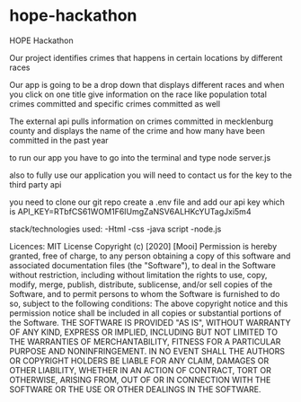 # hope-hackathon



HOPE Hackathon


Our project identifies crimes that happens in certain locations by different races   


Our app is going to be a drop down that displays different races and when you click on one title give information on the race like population total crimes committed and specific crimes committed as well

The external api pulls information on crimes committed in mecklenburg county and displays the name of the crime and how many have been committed in the past year

to run our app you have to go into the terminal and type node server.js

also to fully use our application you will need to contact us for the key to the third party api

you need to clone our git repo create a .env file and add our api key which is API_KEY=RTbfCS61WOM1F6IUmgZaNSV6ALHKcYUTagJxi5m4


stack/technologies  used:
-Html
-css
-java script
-node.js



Licences:
MIT License
Copyright (c) [2020] [Mooi]
Permission is hereby granted, free of charge, to any person obtaining a copy
of this software and associated documentation files (the "Software"), to deal
in the Software without restriction, including without limitation the rights
to use, copy, modify, merge, publish, distribute, sublicense, and/or sell
copies of the Software, and to permit persons to whom the Software is
furnished to do so, subject to the following conditions:
The above copyright notice and this permission notice shall be included in all
copies or substantial portions of the Software.
THE SOFTWARE IS PROVIDED "AS IS", WITHOUT WARRANTY OF ANY KIND, EXPRESS OR
IMPLIED, INCLUDING BUT NOT LIMITED TO THE WARRANTIES OF MERCHANTABILITY,
FITNESS FOR A PARTICULAR PURPOSE AND NONINFRINGEMENT. IN NO EVENT SHALL THE
AUTHORS OR COPYRIGHT HOLDERS BE LIABLE FOR ANY CLAIM, DAMAGES OR OTHER
LIABILITY, WHETHER IN AN ACTION OF CONTRACT, TORT OR OTHERWISE, ARISING FROM,
OUT OF OR IN CONNECTION WITH THE SOFTWARE OR THE USE OR OTHER DEALINGS IN THE
SOFTWARE.
